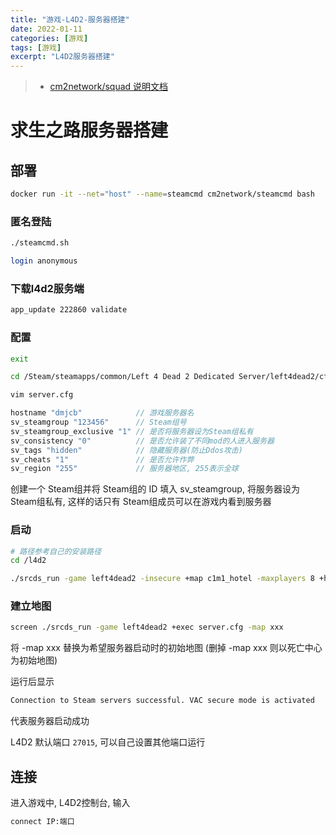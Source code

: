 ```yaml
---
title: "游戏-L4D2-服务器搭建"
date: 2022-01-11
categories: [游戏]
tags: [游戏]
excerpt: "L4D2服务器搭建"
---
```


> - [cm2network/squad 说明文档](https://hub.docker.com/r/cm2network/squad/)

# 求生之路服务器搭建

## 部署

```sh
docker run -it --net="host" --name=steamcmd cm2network/steamcmd bash
```

### 匿名登陆

```sh
./steamcmd.sh
```

```sh
login anonymous
```

### 下载l4d2服务端

```sh
app_update 222860 validate
```

### 配置

```sh
exit

cd /Steam/steamapps/common/Left 4 Dead 2 Dedicated Server/left4dead2/cfg

vim server.cfg
```

```c
hostname "dmjcb"            // 游戏服务器名
sv_steamgroup "123456"      // Steam组号
sv_steamgroup_exclusive "1" // 是否将服务器设为Steam组私有
sv_consistency "0"          // 是否允许装了不同mod的人进入服务器
sv_tags "hidden"            // 隐藏服务器(防止Ddos攻击)
sv_cheats "1"               // 是否允许作弊
sv_region "255"             // 服务器地区, 255表示全球
```

创建一个 Steam组并将 Steam组的 ID 填入 sv\_steamgroup, 将服务器设为 Steam组私有, 这样的话只有 Steam组成员可以在游戏内看到服务器

### 启动

```sh
# 路径参考自己的安装路径  
cd /l4d2  

./srcds_run -game left4dead2 -insecure +map c1m1_hotel -maxplayers 8 +hostport 80 -condebug  +exec server.cfg -nomaster
```

### 建立地图

```sh
screen ./srcds_run -game left4dead2 +exec server.cfg -map xxx
```

将 -map xxx 替换为希望服务器启动时的初始地图 (删掉 -map xxx 则以死亡中心为初始地图)

运行后显示

```sh
Connection to Steam servers successful. VAC secure mode is activated
```

代表服务器启动成功

L4D2 默认端口 `27015`, 可以自己设置其他端口运行

## 连接

进入游戏中, L4D2控制台, 输入

```sh
connect IP:端口
```
